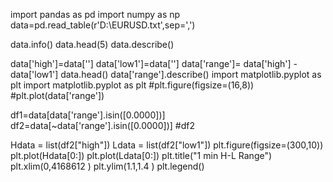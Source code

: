 
import pandas as pd
import numpy as np
data=pd.read_table(r'D:\EURUSD.txt',sep=',')


data.info()
data.head(5)
data.describe()


data['high']=data['<HIGH>']
data['low1']=data['<LOW>']
data['range']= data['high'] - data['low1']
data.head()
data['range'].describe()
import matplotlib.pyplot as plt
import matplotlib.pyplot as plt
#plt.figure(figsize=(16,8))
#plt.plot(data['range'])
  

df1=data[data['range'].isin([0.0000])] 
df2=data[~data['range'].isin([0.0000])]
#df2


Hdata = list(df2["high"])
Ldata = list(df2["low1"])
plt.figure(figsize=(300,10))
plt.plot(Hdata[0:])
plt.plot(Ldata[0:])
plt.title("1 min H-L Range")
plt.xlim(0,4168612 )
plt.ylim(1.1,1.4 )
plt.legend()

